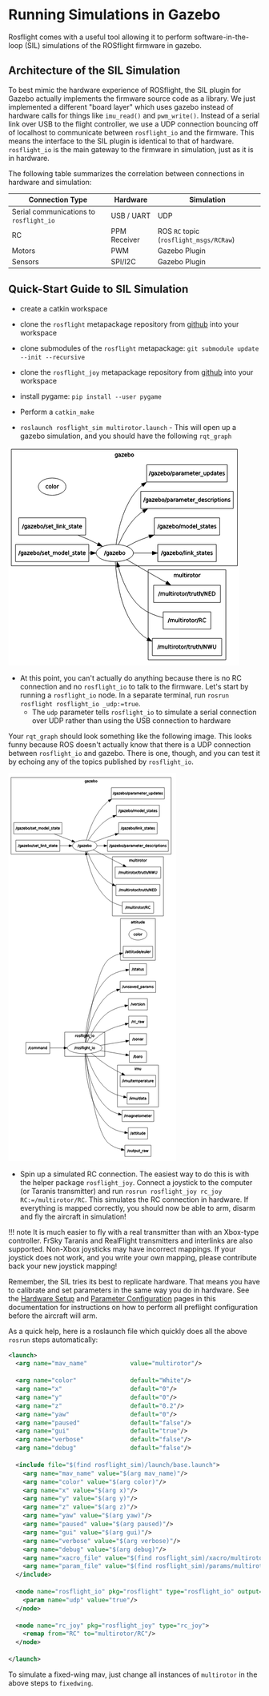 # Running Simulations in Gazebo

Rosflight comes with a useful tool allowing it to perform software-in-the-loop (SIL) simulations of the ROSflight firmware in gazebo.

## Architecture of the SIL Simulation

To best mimic the hardware experience of ROSflight, the SIL plugin for Gazebo actually implements the firmware source code as a library. We just implemented a different "board layer" which uses gazebo instead of hardware calls for things like `imu_read()` and `pwm_write()`. Instead of a serial link over USB to the flight controller, we use a UDP connection bouncing off of localhost to communicate between `rosflight_io` and the firmware. This means the interface to the SIL plugin is identical to that of hardware. `rosflight_io` is the main gateway to the firmware in simulation, just as it is in hardware.

The following table summarizes the correlation between connections in hardware and simulation:

| Connection Type                         | Hardware     | Simulation                              |
|-----------------------------------------|--------------|-----------------------------------------|
| Serial communications to `rosflight_io` | USB / UART   | UDP                                     |
| RC                                      | PPM Receiver | ROS `RC` topic (`rosflight_msgs/RCRaw`) |
| Motors                                  | PWM          | Gazebo Plugin                           |
| Sensors                                 | SPI/I2C      | Gazebo Plugin                           |

## Quick-Start Guide to SIL Simulation

* create a catkin workspace

* clone the `rosflight` metapackage repository from [github](https://github.com/rosflight/rosflight) into your workspace

* clone submodules of the `rosflight` metapackage: ` git submodule update --init --recursive `

* clone the `rosflight_joy` metapackage repository from [github](https://github.com/rosflight/rosflight_joy) into your workspace

* install pygame: `pip install --user pygame`

* Perform a `catkin_make`

* `roslaunch rosflight_sim multirotor.launch` - This will open up a gazebo simulation, and you should have the following `rqt_graph`

![multirotor_launch_rqt_graph](images/rqt_graph_multirotor_launch.png)

* At this point, you can't actually do anything because there is no RC connection and no `rosflight_io` to talk to the firmware. Let's start by running a `rosflight_io` node. In a separate terminal, run `rosrun rosflight rosflight_io _udp:=true`.
    * The `udp` parameter tells `rosflight_io` to simulate a serial connection over UDP rather than using the USB connection to hardware

Your `rqt_graph` should look something like the following image. This looks funny because ROS doesn't actually know that there is a UDP connection between `rosflight_io` and gazebo. There is one, though, and you can test it by echoing any of the topics published by `rosflight_io`.

![rqt_graph_multirotor_launch_with_rosflight_io](images/rqt_graph_multirotor_launch_with_rosflight_io.png)



* Spin up a simulated RC connection. The easiest way to do this is with the helper package `rosflight_joy`. Connect a joystick to the computer (or Taranis transmitter) and run `rosrun rosflight_joy rc_joy RC:=/multirotor/RC`. This simulates the RC connection in hardware. If everything is mapped correctly, you should now be able to arm, disarm and fly the aircraft in simulation!

!!! note
    It is much easier to fly with a real transmitter than with an Xbox-type controller. FrSky Taranis and RealFlight transmitters and interlinks are also supported. Non-Xbox joysticks may have incorrect mappings. If your joystick does not work, and you write your own mapping, please contribute back your new joystick mapping!

Remember, the SIL tries its best to replicate hardware. That means you have to calibrate and set parameters in the same way you do in hardware. See the [Hardware Setup](/user-guide/hardware-setup) and [Parameter Configuration](/user-guide/parameter-configuration) pages in this documentation for instructions on how to perform all preflight configuration before the aircraft will arm.

As a quick help, here is a roslaunch file which quickly does all the above `rosrun` steps automatically:

``` xml
<launch>
  <arg name="mav_name"            value="multirotor"/>

  <arg name="color"               default="White"/>
  <arg name="x"                   default="0"/>
  <arg name="y"                   default="0"/>
  <arg name="z"                   default="0.2"/>
  <arg name="yaw"                 default="0"/>
  <arg name="paused"              default="false"/>
  <arg name="gui"                 default="true"/>
  <arg name="verbose"             default="false"/>
  <arg name="debug"               default="false"/>

  <include file="$(find rosflight_sim)/launch/base.launch">
    <arg name="mav_name" value="$(arg mav_name)"/>
    <arg name="color" value="$(arg color)"/>
    <arg name="x" value="$(arg x)"/>
    <arg name="y" value="$(arg y)"/>
    <arg name="z" value="$(arg z)"/>
    <arg name="yaw" value="$(arg yaw)"/>
    <arg name="paused" value="$(arg paused)"/>
    <arg name="gui" value="$(arg gui)"/>
    <arg name="verbose" value="$(arg verbose)"/>
    <arg name="debug" value="$(arg debug)"/>
    <arg name="xacro_file" value="$(find rosflight_sim)/xacro/multirotor.urdf.xacro"/>
    <arg name="param_file" value="$(find rosflight_sim)/params/multirotor.yaml"/>
  </include>

  <node name="rosflight_io" pkg="rosflight" type="rosflight_io" output="screen">
    <param name="udp" value="true"/>
  </node>

  <node name="rc_joy" pkg="rosflight_joy" type="rc_joy">
    <remap from="RC" to="multirotor/RC"/>
  </node>

</launch>
```

To simulate a fixed-wing mav, just change all instances of `multirotor` in the above steps to `fixedwing`.
